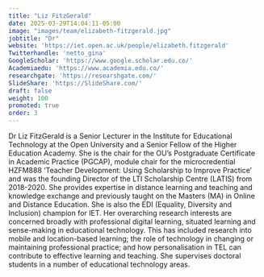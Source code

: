 ```yaml
---
title: "Liz FitzGerald"
date: 2025-03-29T14:04:11-05:00
image: "images/team/elizabeth-fitzgerald.jpg"
jobtitle: "Dr"
website: 'https://iet.open.ac.uk/people/elizabeth.fitzgerald'
Twitterhandle: 'netto_gina'
GoogleScholar: 'https://www.google.scholar.edu.co/'
Academiaedu: 'https://www.academia.edu.co/'
researchgate: 'https://researshgate.com/'
SlideShare: 'https://SlideShare.com/'
draft: false
weight: 100
promoted: true
order: 3
---
```

Dr Liz FitzGerald is a Senior Lecturer in the Institute for Educational Technology at the Open University and a Senior Fellow of the Higher Education Academy. She is the chair for the OU’s Postgraduate Certificate in Academic Practice (PGCAP), module chair for the microcredential HZFM888 ‘Teacher Development: Using Scholarship to Improve Practice’ and was the founding Director of the LTI Scholarship Centre (LATIS) from 2018-2020. She provides expertise in distance learning and teaching and knowledge exchange and previously taught on the Masters (MA) in Online and Distance Education. She is also the EDI (Equality, Diversity and Inclusion) champion for IET. Her overarching research interests are concerned broadly with professional digital learning, situated learning and sense-making in educational technology. This has included research into mobile and location-based learning; the role of technology in changing or maintaining professional practice; and how personalisation in TEL can contribute to effective learning and teaching. She supervises doctoral students in a number of educational technology areas.